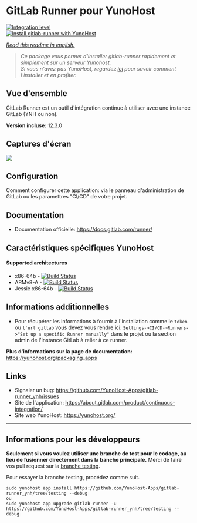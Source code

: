# GitLab Runner pour YunoHost

[![Integration level](https://dash.yunohost.org/integration/gitlab-runner.svg)](https://dash.yunohost.org/appci/app/gitlab-runner)  
[![Install gitlab-runner with YunoHost](https://install-app.yunohost.org/install-with-yunohost.png)](https://install-app.yunohost.org/?app=gitlab-runner)

*[Read this readme in english.](./README.md)* 

> *Ce package vous permet d'installer gitlab-runner rapidement et simplement sur un serveur Yunohost.  
Si vous n'avez pas YunoHost, regardez [ici](https://yunohost.org/#/install) pour savoir comment l'installer et en profiter.*

## Vue d'ensemble
GitLab Runner est un outil d'intégration continue à utiliser avec une instance GitLab (YNH ou non).

**Version incluse:** 12.3.0

## Captures d'écran

![](https://about.gitlab.com/images/ci/ci-cd-test-deploy-illustration_2x.png)

## Configuration

Comment configurer cette application: via le panneau d'administration de GitLab ou les paramettres "CI/CD" de votre projet.

## Documentation

 * Documentation officielle: https://docs.gitlab.com/runner/

## Caractéristiques spécifiques YunoHost

#### Supported architectures

* x86-64b - [![Build Status](https://ci-apps.yunohost.org/ci/logs/gitlab-runner%20%28Community%29.svg)](https://ci-apps.yunohost.org/ci/apps/gitlab-runner/)
* ARMv8-A - [![Build Status](https://ci-apps-arm.yunohost.org/ci/logs/gitlab-runner%20%28Community%29.svg)](https://ci-apps-arm.yunohost.org/ci/apps/gitlab-runner/)
* Jessie x86-64b - [![Build Status](https://ci-stretch.nohost.me/ci/logs/gitlab-runner%20%28Community%29.svg)](https://ci-stretch.nohost.me/ci/apps/gitlab-runner/)

## Informations additionnelles

* Pour récupérer les informations à fournir à l'installation comme le `token` ou `l'url gitlab` vous devez vous rendre ici: `Settings->CI/CD->Runners->"Set up a specific Runner manually"` dans le projet 
ou la section admin de l'instance GitLab à relier à ce runner.

**Plus d'informations sur la page de documentation:**  
https://yunohost.org/packaging_apps

## Links

 * Signaler un bug: https://github.com/YunoHost-Apps/gitlab-runner_ynh/issues
 * Site de l'application: https://about.gitlab.com/product/continuous-integration/
 * Site web YunoHost: https://yunohost.org/

---

Informations pour les développeurs
----------------

**Seulement si vous voulez utiliser une branche de test pour le codage, au lieu de fusionner directement dans la banche principale.**
Merci de faire vos pull request sur la [branche testing](https://github.com/YunoHost-Apps/gitlab-runner_ynh/tree/testing).

Pour essayer la branche testing, procédez comme suit.
```
sudo yunohost app install https://github.com/YunoHost-Apps/gitlab-runner_ynh/tree/testing --debug
ou
sudo yunohost app upgrade gitlab-runner -u https://github.com/YunoHost-Apps/gitlab-runner_ynh/tree/testing --debug
```
